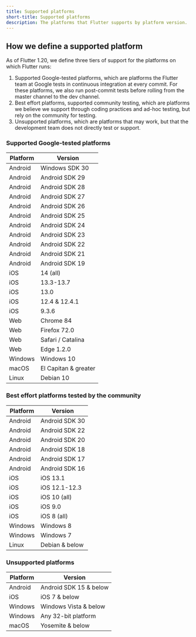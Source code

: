 ```yaml
---
title: Supported platforms
short-title: Supported platforms
description: The platforms that Flutter supports by platform version.
---
```


## How we define a supported platform

As of Flutter 1.20, we define three tiers of support for the 
platforms on which Flutter runs:
1. Supported Google-tested platforms, which are platforms the Flutter team at 
Google tests in continuous integration at every commit. 
For these platforms, we also run post-commit  tests before 
rolling from the master channel to the dev channel. 
1. Best effort platforms, supported community testing, which are 
platforms we believe we support through coding practices 
and ad-hoc testing, but rely on the community for testing.
1. Unsupported platforms, which are platforms that may work,
but that the development team does not directly test or support.


### Supported Google-tested platforms

|Platform|Version              |
|-------|----------------------|
|Android|Windows SDK 30        |
|Android|Android SDK 29        |
|Android|Android SDK 28        |
|Android|Android SDK 27        |
|Android|Android SDK 26        |
|Android|Android SDK 25        |
|Android|Android SDK 24        |
|Android|Android SDK 23        |
|Android|Android SDK 22        |
|Android|Android SDK 21        |
|Android|Android SDK 19        |
|iOS    | 14 (all)             |
|iOS    | 13.3-13.7            |
|iOS    | 13.0                 |
|iOS    | 12.4 & 12.4.1        |
|iOS    | 9.3.6                |
|Web    | Chrome 84            |
|Web    | Firefox 72.0         |
|Web    | Safari / Catalina    |
|Web    | Edge 1.2.0           |
|Windows| Windows 10           |
|macOS  | El Capitan & greater |
|Linux  | Debian 10            |


### Best effort platforms tested by the community

|Platform|Version       |
|-------|---------------|
|Android|Android SDK 30 |
|Android|Android SDK 22 |
|Android|Android SDK 20 |
|Android|Android SDK 18 |
|Android|Android SDK 17 |
|Android|Android SDK 16 |
|iOS    |iOS 13.1       |
|iOS    |iOS 12.1-12.3  |
|iOS    |iOS 10 (all)   |
|iOS    |iOS 9.0        |
|iOS    |iOS 8 (all)    |
|Windows|Windows 8      |
|Windows|Windows 7      |
|Linux  | Debian & below |

### Unsupported platforms

|Platform|Version              |
|--------|---------------------|
|Android|Android SDK 15 & below|
|iOS    |iOS 7 & below         |
|Windows|Windows Vista & below |
|Windows|Any 32-bit platform   |   
|macOS  | Yosemite & below     |
